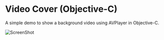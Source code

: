 Video Cover (Objective-C)
==============

A simple demo to show a background video using AVPlayer in Objective-C.

![ScreenShot](https://github.com/comills/videocover/Screenshots/IMG_F7DB679F60F0-1.jpeg)
